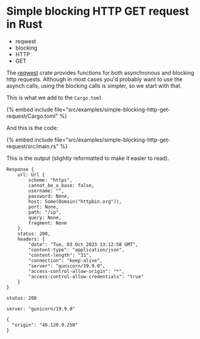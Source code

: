 # Simple blocking HTTP GET request in Rust

- reqwest
- blocking
- HTTP
- GET

The [reqwest](https://crates.io/crates/reqwest) crate provides functions for both asynchronous and blocking http requests.
Although in most cases you'd probably want to use the asynch calls, using the blocking calls is simpler, so we start with that.

This is what we add to the `Cargo.toml`

{% embed include file="src/examples/simple-blocking-http-get-request/Cargo.toml" %}

And this is the code:

{% embed include file="src/examples/simple-blocking-http-get-request/src/main.rs" %}

This is the output (slightly reformatted to make it easier to read).


```
Response {
    url: Url {
        scheme: "https",
        cannot_be_a_base: false,
        username: "",
        password: None,
        host: Some(Domain("httpbin.org")),
        port: None,
        path: "/ip",
        query: None,
        fragment: None
    },
    status: 200,
    headers: {
        "date": "Tue, 03 Oct 2023 13:12:58 GMT",
        "content-type": "application/json",
        "content-length": "31",
        "connection": "keep-alive",
        "server": "gunicorn/19.9.0",
        "access-control-allow-origin": "*",
        "access-control-allow-credentials": "true"
    }
}

status: 200

server: "gunicorn/19.9.0"

{
  "origin": "46.120.9.250"
}
```
